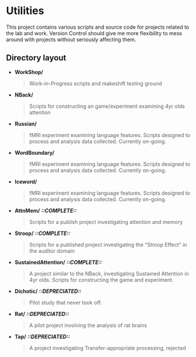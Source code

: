 Utilities
=========

This project contains various scripts and source code for projects related to the lab and work.
Version Control should give me more flexibility to mess around with projects without seriously
affecting them.

Directory layout
----------------

- **WorkShop/**
    > Work-in-Progress scripts and makeshift testing ground

- **NBack/**
    > Scripts for constructing an game/experiment examining 4yr olds attention

- **Russian/**
    > fMRI experiment examining language features. Scripts designed to process and analysis data collected. Currently on-going.

- **WordBoundary/**
    > fMRI experiment examining language features. Scripts designed to process and analysis data collected. Currently on-going.

- **Iceword/**
    > fMRI experiment examining language features. Scripts designed to process and analysis data collected. Currently on-going.

- **AttnMem/** ___::COMPLETE::___
    > Scripts for a publish project investigating attention and memory

- **Stroop/** ___::COMPLETE::___
    > Scripts for a published project investigating the "Stroop Effect" in the auditor domain

- **SustainedAttention/** ___::COMPLETE::___
    > A project similar to the NBack, investigating Sustained Attention in 4yr olds. Scripts for constructing the game and experiment.

- **Dichotic/** ___::DEPRECIATED::___
    > Pilot study that never took off.

- **Rat/** ___::DEPRECIATED::___
    > A pilot project involving the analysis of rat brains

- **Tap/** ___::DEPRECIATED::___
    > A project investigating Transfer-appropriate processing, rejected